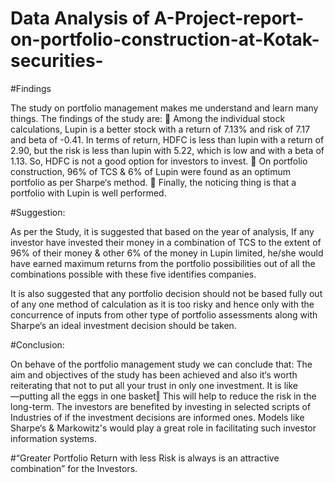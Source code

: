 # Data Analysis of A-Project-report-on-portfolio-construction-at-Kotak-securities-

#Findings

The study on portfolio management makes me understand and learn many things. The
findings of the study are:
 Among the individual stock calculations, Lupin is a better stock with a return of 7.13%
and risk of 7.17 and beta of -0.41. In terms of return, HDFC is less than lupin with a
return of 2.90, but the risk is less than lupin with 5.22, which is low and with a beta of
1.13. So, HDFC is not a good option for investors to invest.
 On portfolio construction, 96% of TCS & 6% of Lupin were found as an optimum
portfolio as per Sharpe‘s method.
 Finally, the noticing thing is that a portfolio with Lupin is well performed.

#Suggestion:

As per the Study, it is suggested that based on the year of analysis, If any investor
have invested their money in a combination of TCS to the extent of 96% of their
money & other 6% of the money in Lupin limited, he/she would have earned
maximum returns from the portfolio possibilities out of all the combinations possible
with these five identifies companies.

It is also suggested that any portfolio decision should not be based fully out of any
one method of calculation as it is too risky and hence only with the concurrence of
inputs from other type of portfolio assessments along with Sharpe‘s an ideal
investment decision should be taken.

#Conclusion:

On behave of the portfolio management study we can conclude that: The aim and objectives
of the study has been achieved and also it‘s worth reiterating that not to put all your trust in
only one investment. It is like ―putting all the eggs in one basket‖ This will help to reduce the
risk in the long-term. The investors are benefited by investing in selected scripts of Industries
of if the investment decisions are informed ones. Models like Sharpe‘s & Markowitz's would
play a great role in facilitating such investor information systems.

#“Greater Portfolio Return with less Risk is always is an attractive combination” for the
Investors.
